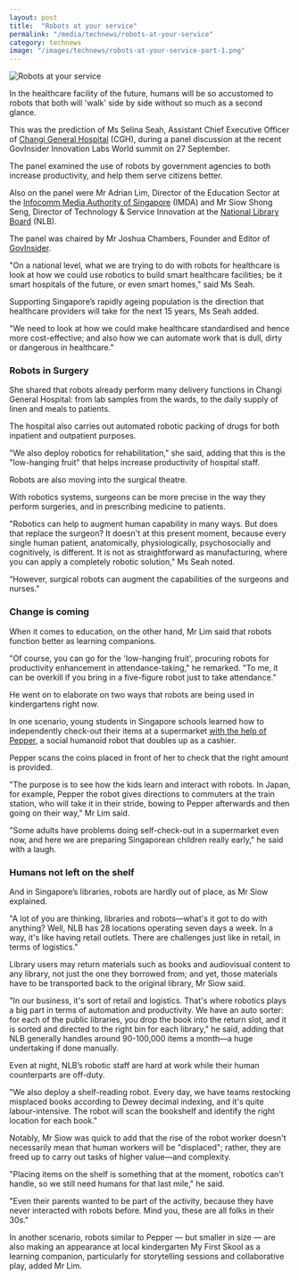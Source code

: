 ```yaml
---
layout: post
title:  "Robots at your service"
permalink: "/media/technews/robots-at-your-service"
category: technews
image: "/images/technews/robots-at-your-service-part-1.png"
---
```


![Robots at your service]({{site.baseurl}}/images/technews/robots-at-your-service-part-1.png)

In the healthcare facility of the future, humans will be so accustomed to robots that both will 'walk' side by side without so much as a second glance.

This was the prediction of Ms Selina Seah, Assistant Chief Executive Officer of [Changi General Hospital](https://www.cgh.com.sg/Pages/Home.aspx) (CGH), during a panel discussion at the recent GovInsider Innovation Labs World summit on 27 September.

The panel examined the use of robots by government agencies to both increase productivity, and help them serve citizens better.

Also on the panel were Mr Adrian Lim, Director of the Education Sector at the [Infocomm Media Authority of Singapore](https://www.imda.gov.sg/) (IMDA) and Mr Siow Shong Seng, Director of Technology & Service Innovation at the [National Library Board](https://www.nlb.gov.sg/) (NLB).

The panel was chaired by Mr Joshua Chambers, Founder and Editor of [GovInsider](https://govinsider.asia/).

"On a national level, what we are trying to do with robots for healthcare is look at how we could use robotics to build smart healthcare facilities; be it smart hospitals of the future, or even smart homes," said Ms Seah.

Supporting Singapore’s rapidly ageing population is the direction that healthcare providers will take for the next 15 years, Ms Seah added.

"We need to look at how we could make healthcare standardised and hence more cost-effective; and also how we can automate work that is dull, dirty or dangerous in healthcare."

### **Robots in Surgery**
She shared that robots already perform many delivery functions in Changi General Hospital: from lab samples from the wards, to the daily supply of linen and meals to patients.

The hospital also carries out automated robotic packing of drugs for both inpatient and outpatient purposes.

"We also deploy robotics for rehabilitation," she said, adding that this is the "low-hanging fruit" that helps increase productivity of hospital staff.

Robots are also moving into the surgical theatre.

With robotics systems, surgeons can be more precise in the way they perform surgeries, and in prescribing medicine to patients.

"Robotics can help to augment human capability in many ways. But does that replace the surgeon? It doesn't at this present moment, because every single human patient, anatomically, physiologically, psychosocially and cognitively, is different. It is not as straightforward as manufacturing, where you can apply a completely robotic solution," Ms Seah noted.

“However, surgical robots can augment the capabilities of the surgeons and nurses."

### **Change is coming**
When it comes to education, on the other hand, Mr Lim said that robots function better as learning companions.

"Of course, you can go for the 'low-hanging fruit', procuring robots for productivity enhancement in attendance-taking," he remarked. "To me, it can be overkill if you bring in a five-figure robot just to take attendance."

He went on to elaborate on two ways that robots are being used in kindergartens right now.

In one scenario, young students in Singapore schools learned how to independently check-out their items at a supermarket [with the help of Pepper](https://www.tech.gov.sg/technews/people/2016/09/checking-out-education-with-a-robot), a social humanoid robot that doubles up as a cashier.

Pepper scans the coins placed in front of her to check that the right amount is provided.

"The purpose is to see how the kids learn and interact with robots. In Japan, for example, Pepper the robot gives directions to commuters at the train station, who will take it in their stride, bowing to Pepper afterwards and then going on their way," Mr Lim said.

"Some adults have problems doing self-check-out in a supermarket even now, and here we are preparing Singaporean children really early," he said with a laugh.

### **Humans not left on the shelf**
And in Singapore’s libraries, robots are hardly out of place, as Mr Siow explained.

"A lot of you are thinking, libraries and robots—what's it got to do with anything? Well, NLB has 28 locations operating seven days a week. In a way, it's like having retail outlets. There are challenges just like in retail, in terms of logistics."

Library users may return materials such as books and audiovisual content to any library, not just the one they borrowed from; and yet, those materials have to be transported back to the original library, Mr Siow said.

"In our business, it's sort of retail and logistics. That's where robotics plays a big part in terms of automation and productivity. We have an auto sorter: for each of the public libraries, you drop the book into the return slot, and it is sorted and directed to the right bin for each library," he said, adding that NLB generally handles around 90-100,000 items a month—a huge undertaking if done manually.

Even at night, NLB’s robotic staff are hard at work while their human counterparts are off-duty.

"We also deploy a shelf-reading robot. Every day, we have teams restocking misplaced books according to Dewey decimal indexing, and it's quite labour-intensive. The robot will scan the bookshelf and identify the right location for each book."

Notably, Mr Siow was quick to add that the rise of the robot worker doesn't necessarily mean that human workers will be "displaced"; rather, they are freed up to carry out tasks of higher value—and complexity.

"Placing items on the shelf is something that at the moment, robotics can't handle, so we still need humans for that last mile," he said.

"Even their parents wanted to be part of the activity, because they have never interacted with robots before. Mind you, these are all folks in their 30s."

In another scenario, robots similar to Pepper — but smaller in size — are also making an appearance at local kindergarten My First Skool as a learning companion, particularly for storytelling sessions and collaborative play, added Mr Lim.
